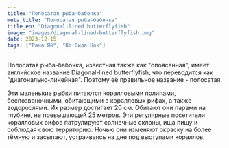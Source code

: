 ```yaml
---
title: "Полосатая рыба-бабочка"
meta_title: "Полосатая рыба-бабочка"
title_en: "Diagonal-lined butterflyfish"
image: "images/diagonal-lined-butterflyfish.png"
date: 2023-12-15
tags: ["Рача Яй", "Ко Бида Нок"]
---
```


Полосатая рыба-бабочка, известная также как "опоясанная", имеет английское название Diagonal-lined butterflyfish, что переводится как "диагонально-линейная". Поэтому её правильное название - полосатая.

Эти маленькие рыбки питаются коралловыми полипами, беспозвоночными, обитающими в коралловых рифах, а также водорослями. Их размер достигает 20 см. Обитают они парами на глубине, не превышающей 25 метров. Эти регулярные посетители коралловых рифов патрулируют солнечные склоны, ища пищу и соблюдая свою территорию. Ночью они изменяют окраску на более тёмную и засыпают, устраиваясь на дне под выступами кораллов.




